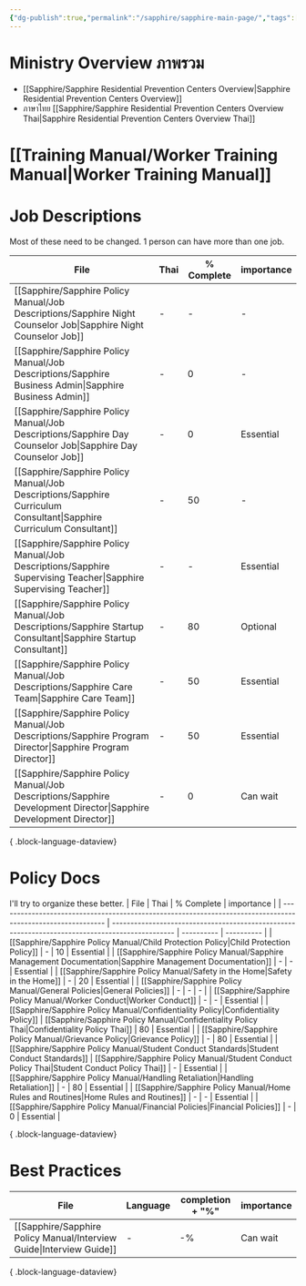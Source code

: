 ```yaml
---
{"dg-publish":true,"permalink":"/sapphire/sapphire-main-page/","tags":["gardenEntry"]}
---
```


# Ministry Overview ภาพรวม

- [[Sapphire/Sapphire Residential Prevention Centers Overview\|Sapphire Residential Prevention Centers Overview]]
- ภาษาไทย [[Sapphire/Sapphire Residential Prevention Centers Overview Thai\|Sapphire Residential Prevention Centers Overview Thai]]

# [[Training Manual/Worker Training Manual\|Worker Training Manual]]


# Job Descriptions
Most of these need to be changed. 
1 person can have more than one job.

| File                                                                                                                   | Thai | % Complete | importance |
| ---------------------------------------------------------------------------------------------------------------------- | ---- | ---------- | ---------- |
| [[Sapphire/Sapphire Policy Manual/Job Descriptions/Sapphire Night Counselor Job\|Sapphire Night Counselor Job]]     | \-   | \-         | \-         |
| [[Sapphire/Sapphire Policy Manual/Job Descriptions/Sapphire Business Admin\|Sapphire Business Admin]]               | \-   | 0          | \-         |
| [[Sapphire/Sapphire Policy Manual/Job Descriptions/Sapphire Day Counselor Job\|Sapphire Day Counselor Job]]         | \-   | 0          | Essential  |
| [[Sapphire/Sapphire Policy Manual/Job Descriptions/Sapphire Curriculum Consultant\|Sapphire Curriculum Consultant]] | \-   | 50         | \-         |
| [[Sapphire/Sapphire Policy Manual/Job Descriptions/Sapphire Supervising Teacher\|Sapphire Supervising Teacher]]     | \-   | \-         | Essential  |
| [[Sapphire/Sapphire Policy Manual/Job Descriptions/Sapphire Startup Consultant\|Sapphire Startup Consultant]]       | \-   | 80         | Optional   |
| [[Sapphire/Sapphire Policy Manual/Job Descriptions/Sapphire Care Team\|Sapphire Care Team]]                         | \-   | 50         | Essential  |
| [[Sapphire/Sapphire Policy Manual/Job Descriptions/Sapphire Program Director\|Sapphire Program Director]]           | \-   | 50         | Essential  |
| [[Sapphire/Sapphire Policy Manual/Job Descriptions/Sapphire Development Director\|Sapphire Development Director]]   | \-   | 0          | Can wait   |

{ .block-language-dataview}

# Policy Docs
I'll try to organize these better.
| File                                                                                                        | Thai                                                                                            | % Complete | importance |
| ----------------------------------------------------------------------------------------------------------- | ----------------------------------------------------------------------------------------------- | ---------- | ---------- |
| [[Sapphire/Sapphire Policy Manual/Child Protection Policy\|Child Protection Policy]]                     | \-                                                                                              | 10         | Essential  |
| [[Sapphire/Sapphire Policy Manual/Sapphire Management Documentation\|Sapphire Management Documentation]] | \-                                                                                              | \-         | Essential  |
| [[Sapphire/Sapphire Policy Manual/Safety in the Home\|Safety in the Home]]                               | \-                                                                                              | 20         | Essential  |
| [[Sapphire/Sapphire Policy Manual/General Policies\|General Policies]]                                   | \-                                                                                              | \-         | \-         |
| [[Sapphire/Sapphire Policy Manual/Worker Conduct\|Worker Conduct]]                                       | \-                                                                                              | \-         | Essential  |
| [[Sapphire/Sapphire Policy Manual/Confidentiality Policy\|Confidentiality Policy]]                       | [[Sapphire/Sapphire Policy Manual/Confidentiality Policy Thai\|Confidentiality Policy Thai]] | 80         | Essential  |
| [[Sapphire/Sapphire Policy Manual/Grievance Policy\|Grievance Policy]]                                   | \-                                                                                              | 80         | Essential  |
| [[Sapphire/Sapphire Policy Manual/Student Conduct Standards\|Student Conduct Standards]]                 | [[Sapphire/Sapphire Policy Manual/Student Conduct Policy Thai\|Student Conduct Policy Thai]] | \-         | Essential  |
| [[Sapphire/Sapphire Policy Manual/Handling Retaliation\|Handling Retaliation]]                           | \-                                                                                              | 80         | Essential  |
| [[Sapphire/Sapphire Policy Manual/Home Rules and Routines\|Home Rules and Routines]]                     | \-                                                                                              | \-         | Essential  |
| [[Sapphire/Sapphire Policy Manual/Financial Policies\|Financial Policies]]                               | \-                                                                                              | 0          | Essential  |

{ .block-language-dataview}


# Best Practices

| File                                                                    | Language | completion + "%" | importance |
| ----------------------------------------------------------------------- | -------- | ---------------- | ---------- |
| [[Sapphire/Sapphire Policy Manual/Interview Guide\|Interview Guide]] | \-       | \-%              | Can wait   |

{ .block-language-dataview}



